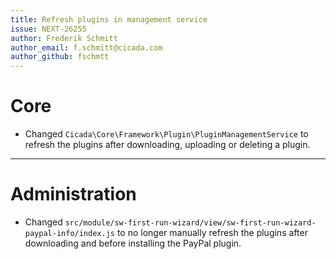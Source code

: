 ```yaml
---
title: Refresh plugins in management service
issue: NEXT-26255
author: Frederik Schmitt
author_email: f.schmitt@cicada.com
author_github: fschmtt
---
```

# Core
* Changed `Cicada\Core\Framework\Plugin\PluginManagementService` to refresh the plugins after downloading, uploading or deleting a plugin.
___
# Administration
* Changed `src/module/sw-first-run-wizard/view/sw-first-run-wizard-paypal-info/index.js` to no longer manually refresh the plugins after downloading and before installing the PayPal plugin.
